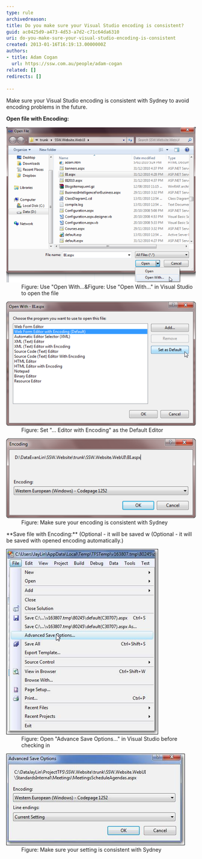 ```yaml
---
type: rule
archivedreason: 
title: Do you make sure your Visual Studio encoding is consistent?
guid: ac0425d9-a473-4d53-a7d2-c71c64da6310
uri: do-you-make-sure-your-visual-studio-encoding-is-consistent
created: 2013-01-16T16:19:13.0000000Z
authors:
- title: Adam Cogan
  url: https://ssw.com.au/people/adam-cogan
related: []
redirects: []

---
```


Make sure your Visual Studio encoding is consistent with Sydney to avoid encoding problems in the future.

<!--endintro-->

**Open file with Encoding:**
<dl class="image"><dt> <img alt="Use 'Open With...' in Visual Studio for file open" src="OpenFileWithOption.png" style="width:570px;"> </dt><dd> Figure: Use "Open With...&Figure: Use "Open With..." in Visual Studio to open the file</dd></dl><dl class="image"><dt> <img alt="Set '...     Editor with Encoding' as Default Editor" src="OpenFileDialog.png"> </dt><dd> Figure: Set "... Editor with Encoding" as the Default Editor</dd></dl><dl class="image"><dt> <img alt="Make     sure your encoding is consistent with Sydney" src="OpenFileEncoding.png"> </dt><dd> Figure: Make sure your encoding is consistent with Sydney </dd></dl>
**Save file with Encoding:** (Optional - it will be saved w (Optional - it will be saved with opened encoding automatically.)
<dl class="image"> <dt> <img alt="Open 'Advance Save Options...' in Visual Studio before checkin" src="AdvancedSaveOptions.png"> </dt><dd> Figure: Open "Advance Save Options..." in Visual Studio before checking in</dd></dl><dl class="image"><dt> <img alt="Make sure your setting is consistent with Sydney" src="AdvancedSaveOptionsEncoding.png"> </dt><dd> Figure: Make sure your setting is consistent with Sydney </dd></dl>
